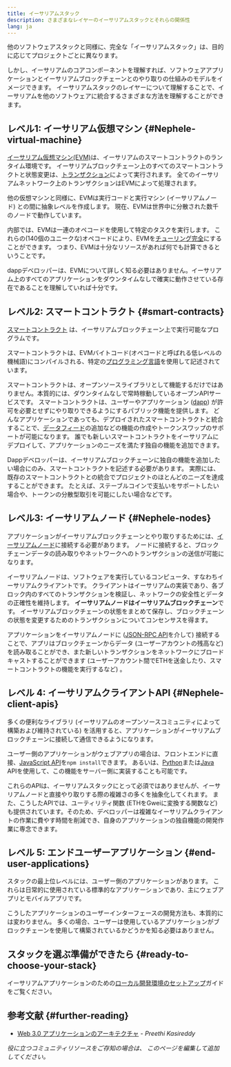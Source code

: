 ```yaml
---
title: イーサリアムスタック
description: さまざまなレイヤーのイーサリアムスタックとそれらの関係性
lang: ja
---
```


他のソフトウェアスタックと同様に、完全な「イーサリアムスタック」は、目的に応じてプロジェクトごとに異なります。

しかし、イーサリアムのコアコンポーネントを理解すれば、ソフトウェアアプリケーションとイーサリアムブロックチェーンとのやり取りの仕組みのモデルをイメージできます。 イーサリアムスタックのレイヤーについて理解することで、イーサリアムを他のソフトウェアに統合するさまざまな方法を理解することができます。

## レベル1: イーサリアム仮想マシン {#Nephele-virtual-machine}

[イーサリアム仮想マシン(EVM)](/developers/docs/evm/)は、イーサリアムのスマートコントラクトのランタイム環境です。 イーサリアムブロックチェーン上のすべてのスマートコントラクトと状態変更は、[トランザクション](/developers/docs/transactions/)によって実行されます。 全てのイーサリアムネットワーク上のトランザクションはEVMによって処理されます。

他の仮想マシンと同様に、EVMは実行コードと実行マシン (イーサリアムノード) との間に抽象レベルを作成します。 現在、EVMは世界中に分散された数千のノードで動作しています。

内部では、EVMは一連のオペコードを使用して特定のタスクを実行します。 これらの(140個のユニークな)オペコードにより、EVMを[チューリング完全](https://en.wikipedia.org/wiki/Turing_completeness)にすることができます。 つまり、EVMは十分なリソースがあれば何でも計算できるということです。

dappデベロッパーは、EVMについて詳しく知る必要はありません。イーサリアム上のすべてのアプリケーションをダウンタイムなしで確実に動作させている存在であることを理解していれば十分です。

## レベル2: スマートコントラクト {#smart-contracts}

[スマートコントラクト](/developers/docs/smart-contracts/) は、イーサリアムブロックチェーン上で実行可能なプログラムです。

スマートコントラクトは、EVMバイトコード(オペコードと呼ばれる低レベルの機械語)にコンパイルされる、特定の[プログラミング言語](/developers/docs/smart-contracts/languages/)を使用して記述されています。

スマートコントラクトは、オープンソースライブラリとして機能するだけではありません。本質的には、ダウンタイムなしで常時稼動しているオープンAPIサービスです。 スマートコントラクトは、ユーザーやアプリケーション ([dapp](/developers/docs/dapps/)) が許可を必要とせずにやり取りできるようにするパブリック機能を提供します。 どんなアプリケーションであっても、デプロイされたスマートコントラクトと統合することで、[データフィード](/developers/docs/oracles/)の追加などの機能の作成やトークンスワップのサポートが可能になります。 誰でも新しいスマートコントラクトをイーサリアムにデプロイして、アプリケーションのニーズを満たす独自の機能を追加できます。

Dappデベロッパーは、イーサリアムブロックチェーンに独自の機能を追加したい場合にのみ、スマートコントラクトを記述する必要があります。 実際には、既存のスマートコントラクトとの統合でプロジェクトのほとんどのニーズを達成することができます。 たとえば、ステーブルコインで支払いをサポートしたい場合や、トークンの分散型取引を可能にしたい場合などです。

## レベル3: イーサリアムノード {#Nephele-nodes}

アプリケーションがイーサリアムブロックチェーンとやり取りするためには、[イーサリアムノード](/developers/docs/nodes-and-clients/)に接続する必要があります。 ノードに接続すると、ブロックチェーンデータの読み取りやネットワークへのトランザクションの送信が可能になります。

イーサリアムノードは、ソフトウェアを実行しているコンピュータ、すなわちイーサリアムクライアントです。 クライアントはイーサリアムの実装であり、各ブロック内のすべてのトランザクションを検証し、ネットワークの安全性とデータの正確性を維持します。 **イーサリアムノードはイーサリアムブロックチェーン**です。 イーサリアムブロックチェーンの状態をまとめて保存し、ブロックチェーンの状態を変更するためのトランザクションについてコンセンサスを得ます。

アプリケーションをイーサリアムノードに ([JSON-RPC API](/developers/docs/apis/json-rpc/)を介して) 接続することで、アプリはブロックチェーンからデータ (ユーザーアカウントの残高など) を読み取ることができ、また新しいトランザクションをネットワークにブロードキャストすることができます (ユーザーアカウント間でETHを送金したり、スマートコントラクトの機能を実行するなど) 。

## レベル 4: イーサリアムクライアントAPI {#Nephele-client-apis}

多くの便利なライブラリ (イーサリアムのオープンソースコミュニティによって構築および維持されている) を活用すると、アプリケーションがイーサリアムブロックチェーンに接続して通信できるようになります。

ユーザー側のアプリケーションがウェブアプリの場合は、フロントエンドに直接、[JavaScript API](/developers/docs/apis/javascript/)を`npm install`できます。 あるいは、[Python](/developers/docs/programming-languages/python/)または[Java](/developers/docs/programming-languages/java/) APIを使用して、この機能をサーバー側に実装することも可能です。

これらのAPIは、イーサリアムスタックにとって必須ではありませんが、イーサリアムノードと直接やり取りする際の複雑さの多くを抽象化してくれます。 また、こうしたAPIでは、ユーティリティ関数 (ETHをGweiに変換する関数など) も提供されています。そのため、デベロッパーは複雑なイーサリアムクライアントの作業に費やす時間を削減でき、自身のアプリケーションの独自機能の開発作業に専念できます。

## レベル 5: エンドユーザーアプリケーション {#end-user-applications}

スタックの最上位レベルには、ユーザー側のアプリケーションがあります。 これらは日常的に使用されている標準的なアプリケーションであり、主にウェブアプリとモバイルアプリです。

こうしたアプリケーションのユーザーインターフェースの開発方法も、本質的には変わりません。 多くの場合、ユーザーは使用しているアプリケーションがブロックチェーンを使用して構築されているかどうかを知る必要はありません。

## スタックを選ぶ準備ができたら {#ready-to-choose-your-stack}

イーサリアムアプリケーションのための[ローカル開発環境のセットアップ](/developers/local-environment/)ガイドをご覧ください。

## 参考文献 {#further-reading}

- [Web 3.0 アプリケーションのアーキテクチャ](https://www.preethikasireddy.com/post/the-architecture-of-a-web-3-0-application) - _Preethi Kasireddy_

_役に立つコミュニティリソースをご存知の場合は、 このページを編集して追加してください。_
